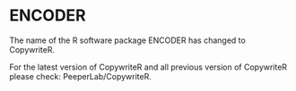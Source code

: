 # ENCODER

The name of the R software package ENCODER has changed to CopywriteR. 

For the latest version of CopywriteR and all previous version of CopywriteR please check: PeeperLab/CopywriteR. 

